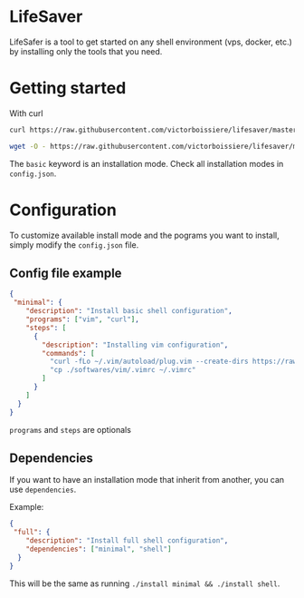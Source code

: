 # LifeSaver

LifeSafer is a tool to get started on any shell environment (vps, docker, etc.)
by installing only the tools that you need. 

# Getting started

With curl
```bash
curl https://raw.githubusercontent.com/victorboissiere/lifesaver/master/install.sh -fsSL | sh -s minimal
```

```bash
wget -O - https://raw.githubusercontent.com/victorboissiere/lifesaver/master/install.sh | sh -s minimal
```

The `basic` keyword is an installation mode. Check all installation modes
in `config.json`.

# Configuration

To customize available install mode and the pograms you want to install,
simply modify the `config.json` file.

## Config file example

```json
{
 "minimal": {
    "description": "Install basic shell configuration",
    "programs": ["vim", "curl"],
    "steps": [
      {
        "description": "Installing vim configuration",
        "commands": [
          "curl -fLo ~/.vim/autoload/plug.vim --create-dirs https://raw.githubusercontent.com/junegunn/vim-plug/master/plug.vim",
          "cp ./softwares/vim/.vimrc ~/.vimrc"
        ]
      }
    ]
  }
}
```

`programs` and `steps` are optionals

## Dependencies

If you want to have an installation mode that inherit from another, you can
use `dependencies`.

Example:
```json
{
 "full": {
    "description": "Install full shell configuration",
    "dependencies": ["minimal", "shell"]
  }
}
```

This will be the same as running `./install minimal && ./install shell`.

